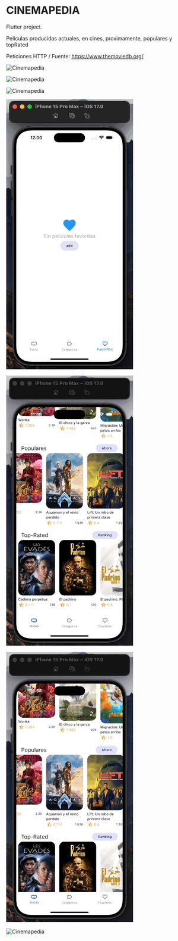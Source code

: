 # CINEMAPEDIA

Flutter project.


Peliculas producidas actuales, en cines, proximamente, populares y topRated

Peticiones HTTP / Fuente: https://www.themoviedb.org/

![Cinemapedia](https://github.com/JuanBueno21/cinemapedia/blob/main/cinemapedia/demo/cinemapedia1.gif)



![Cinemapedia](https://github.com/JuanBueno21/cinemapedia/blob/main/cinemapedia/demo/cinemapedia2.gif)



![Cinemapedia](https://github.com/JuanBueno21/cinemapedia/blob/main/cinemapedia/demo/cinemapedia3.gif)



![Cinemapedia](https://github.com/JuanBueno21/cinemapedia/blob/main/cinemapedia/demo/addFavorites.gif)



![Cinemapedia](https://github.com/JuanBueno21/cinemapedia/blob/main/cinemapedia/demo/appbar5.gif)



![Cinemapedia](https://github.com/JuanBueno21/cinemapedia/blob/main/cinemapedia/demo/favorite4.gif)



![Cinemapedia](https://github.com/JuanBueno21/cinemapedia/blob/main/cinemapedia/demo/search6.gif)
